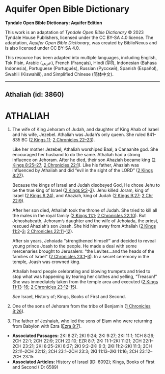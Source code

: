 # Aquifer Open Bible Dictionary

**Tyndale Open Bible Dictionary: Aquifer Edition**

This work is an adaptation of *Tyndale Open Bible Dictionary* © 2023 Tyndale House Publishers, licensed under the CC BY\-SA 4\.0 license. The adaptation, *Aquifer Open Bible Dictionary*, was created by BiblioNexus and is also licensed under CC BY\-SA 4\.0\.

This resource has been adapted into multiple languages, including English, Tok Pisin, Arabic (عربي), French (Français), Hindi (हिंदी), Indonesian (Bahasa Indonesia), Portuguese (Português), Russian (Русский), Spanish (Español), Swahili (Kiswahili), and Simplified Chinese (简体中文).



--------------------------------

## Athaliah (id: 3860)

ATHALIAH
========

1. The wife of King Jehoram of Judah, and daughter of King Ahab of Israel and his wife, Jezebel. Athaliah was Judah’s only queen. She ruled 841–835 BC ([2 Kings 11](https://ref.ly/2Kgs11:1-2Kgs11:21); [2 Chronicles 22–23](https://ref.ly/2Chr22:1-2Chr23:21)).

    Like her mother Jezebel, Athaliah worshiped Baal, a Canaanite god. She encouraged her husband to do the same. Athaliah had a strong influence on Jehoram. After he died, their son Ahaziah became king ([2 Kings 8:25–27](https://ref.ly/2Kgs8:25-2Kgs8:27); [2 Chronicles 22:1](https://ref.ly/2Chr22:1)). Like his father, Ahaziah was influenced by Athaliah and did “evil in the sight of the LORD” ([2 Kings 8:27](https://ref.ly/2Kgs8:27)).

    Because the kings of Israel and Judah disobeyed God, He chose Jehu to be the true king of Israel ([2 Kings 9:2](https://ref.ly/2Kgs9:2-2Kgs9:3)–[3](https://ref.ly/2Kgs9:2-2Kgs9:3)). Jehu killed Joram, king of Israel ([2 Kings 9:24](https://ref.ly/2Kgs9:24)), and Ahaziah, king of Judah ([2 Kings 9:27](https://ref.ly/2Kgs9:27); [2 Chr 22:9](https://ref.ly/2Chr22:9)).

    After her son died, Athaliah took the throne of Judah. She tried to kill all the males in the royal family ([2 Kings 11:1](https://ref.ly/2Kgs11:1); [2 Chronicles 22:10](https://ref.ly/2Chr22:10)). But Jehoshabeath, Jehoram’s daughter and the wife of Jehoiada, the priest, rescued Ahaziah’s son Joash. She hid him away from Athaliah ([2 Kings 11:2](https://ref.ly/2Kgs11:2-2Kgs11:3)–[3](https://ref.ly/2Kgs11:2-2Kgs11:3); [2 Chronicles 22:11](https://ref.ly/2Chr22:11-2Chr22:12)–[12](https://ref.ly/2Chr22:11-2Chr22:12)).

    After six years, Jehoiada “strengthened himself” and decided to reveal young prince Joash to the people. He made a deal with some mercenaries brought to Jerusalem: “the Levites...and the heads of the families of Israel” ([2 Chronicles 23:1](https://ref.ly/2Chr23:1-2Chr23:3)–[3](https://ref.ly/2Chr23:1-2Chr23:3)). In a secret ceremony in the temple, Joash was crowned king.

    Athaliah heard people celebrating and blowing trumpets and tried to stop what was happening by tearing her clothes and yelling, “Treason!” She was immediately taken from the temple area and executed ([2 Kings 11:13](https://ref.ly/2Kgs11:13-2Kgs11:16)–[16](https://ref.ly/2Kgs11:13-2Kgs11:16); [2 Chronicles 23:12](https://ref.ly/2Chr23:12-2Chr23:15)–[15](https://ref.ly/2Chr23:12-2Chr23:15)).

    *See* Israel, History of; Kings, Books of First and Second.

2. One of the sons of Jehoram from the tribe of Benjamin ([1 Chronicles 8:26](https://ref.ly/1Chr8:26)).
3. The father of Jeshaiah, who led the sons of Elam who were returning from Babylon with Ezra ([Ezra 8:7](https://ref.ly/Ezra8:7)).

* **Associated Passages:** 2KI 8:27; 2KI 9:24; 2KI 9:27; 2KI 11:1; 1CH 8:26; 2CH 22:1; 2CH 22:9; 2CH 22:10; EZR 8:7; 2KI 11:1–2KI 11:21; 2CH 22:1–2CH 23:21; 2KI 8:25–2KI 8:27; 2KI 9:2–2KI 9:3; 2KI 11:2–2KI 11:3; 2CH 22:11–2CH 22:12; 2CH 23:1–2CH 23:3; 2KI 11:13–2KI 11:16; 2CH 23:12–2CH 23:15
* **Associated Articles:** History of Israel (ID: 6092); Kings, Books of First and Second (ID: 6589)

